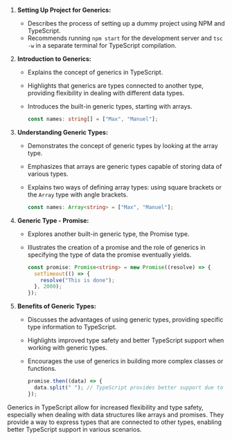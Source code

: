 1. **Setting Up Project for Generics:**

   - Describes the process of setting up a dummy project using NPM and TypeScript.
   - Recommends running `npm start` for the development server and `tsc -w` in a separate terminal for TypeScript compilation.

2. **Introduction to Generics:**

   - Explains the concept of generics in TypeScript.
   - Highlights that generics are types connected to another type, providing flexibility in dealing with different data types.
   - Introduces the built-in generic types, starting with arrays.

     ```typescript
     const names: string[] = ["Max", "Manuel"];
     ```

3. **Understanding Generic Types:**

   - Demonstrates the concept of generic types by looking at the array type.
   - Emphasizes that arrays are generic types capable of storing data of various types.
   - Explains two ways of defining array types: using square brackets or the `Array` type with angle brackets.

     ```typescript
     const names: Array<string> = ["Max", "Manuel"];
     ```

4. **Generic Type - Promise:**

   - Explores another built-in generic type, the Promise type.
   - Illustrates the creation of a promise and the role of generics in specifying the type of data the promise eventually yields.

     ```typescript
     const promise: Promise<string> = new Promise((resolve) => {
       setTimeout(() => {
         resolve("This is done");
       }, 2000);
     });
     ```

5. **Benefits of Generic Types:**

   - Discusses the advantages of using generic types, providing specific type information to TypeScript.
   - Highlights improved type safety and better TypeScript support when working with generic types.
   - Encourages the use of generics in building more complex classes or functions.

     ```typescript
     promise.then((data) => {
       data.split(" "); // TypeScript provides better support due to generic type information
     });
     ```

Generics in TypeScript allow for increased flexibility and type safety, especially when dealing with data structures like arrays and promises. They provide a way to express types that are connected to other types, enabling better TypeScript support in various scenarios.
